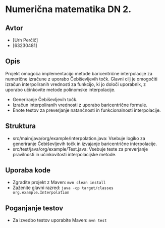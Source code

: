# Numerična matematika DN 2.

## Avtor
- [Urh Perčič]
- [63230481]

## Opis
Projekt omogoča implementacijo metode baricentrične interpolacije za numerične izračune z uporabo Čebiševljevih točk. Glavni cilj je omogočiti izračun interpoliranih vrednosti za funkcijo, ki jo določi uporabnik, z uporabo učinkovite metode polinomske interpolacije.

- Generiranje Čebiševljevih točk.
- Izračun interpoliranih vrednosti z uporabo baricentrične formule.
- Enote testov za preverjanje natančnosti in funkcionalnosti interpolacije.

## Struktura
- src/main/java/org/example/Interpolation.java: Vsebuje logiko za generiranje Čebiševljevih točk in izvajanje baricentrične interpolacije.
- src/test/java/org/example/Test.java: Vsebuje teste za preverjanje pravilnosti in učinkovitosti interpolacijske metode.

## Uporaba kode
- Zgradite projekt z Maven: `mvn clean install`
- Zaženite glavni razred: `java -cp target/classes org.example.Interpolation`

## Poganjanje testov
- Za izvedbo testov uporabite Maven: `mvn test`

